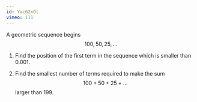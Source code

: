 ```yaml
---
id: Yac62xOl
vimeo: 111
---
```


A geometric sequence begins
$$
100, \, 50, \, 25, \, \ldots
$$

 1. Find the position of the first term in the sequence which is smaller than $0.001.$

 1. Find the smallest number of terms required to make the sum
    $$
    100 + 50 + 25 + \ldots
    $$
    larger than $199.$
